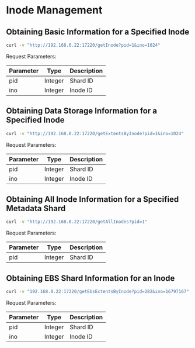 # Inode Management

## Obtaining Basic Information for a Specified Inode

``` bash
curl -v "http://192.168.0.22:17220/getInode?pid=1&ino=1024"
```

Request Parameters:

| Parameter | Type    | Description |
|-----------|---------|-------------|
| pid       | Integer | Shard ID    |
| ino       | Integer | Inode ID    |

## Obtaining Data Storage Information for a Specified Inode

``` bash
curl -v "http://192.168.0.22:17220/getExtentsByInode?pid=1&ino=1024"
```

Request Parameters:

| Parameter | Type    | Description |
|-----------|---------|-------------|
| pid       | Integer | Shard ID    |
| ino       | Integer | Inode ID    |

## Obtaining All Inode Information for a Specified Metadata Shard

``` bash
curl -v "http://192.168.0.22:17220/getAllInodes?pid=1"
```

Request Parameters:

| Parameter | Type    | Description |
|-----------|---------|-------------|
| pid       | Integer | Shard ID    |

## Obtaining EBS Shard Information for an Inode

``` bash
curl -v "192.168.0.22:17220/getEbsExtentsByInode?pid=282&ino=16797167"
```

Request Parameters:

| Parameter | Type    | Description |
|-----------|---------|-------------|
| pid       | Integer | Shard ID    |
| ino       | Integer | Inode ID    |